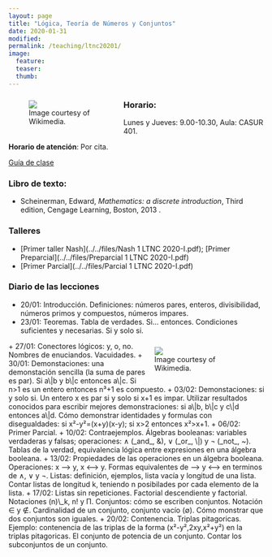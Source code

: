 ```yaml
---
layout: page
title: "Lógica, Teoría de Números y Conjuntos"
date: 2020-01-31
modified:
permalink: /teaching/ltnc20201/
image:
  feature:
  teaser:
  thumb:
---
```


<figure style="float: left; width:35%; margin-right:2%; margin-bottom:2%; margin-top:2%;">
<img src="../../images/Vennandornot.svg" />
<figcaption>Image courtesy of Wikimedia.</figcaption>
</figure>

### Horario:
  Lunes y Jueves: 9.00-10.30, Aula: CASUR 401.

**Horario de atención**:
Por cita.

[Guía de clase](../../files/ltnc20201.doc)

### Libro de texto:
+ Scheinerman, Edward, _Mathematics: a discrete introduction_, Third edition, Cengage Learning, Boston, 2013 .

### Talleres
+ [Primer taller Nash](../../files/Nash 1 LTNC 2020-I.pdf); [Primer Preparcial](../../files/Preparcial 1 LTNC 2020-I.pdf)
+ [Primer Parcial](../../files/Parcial 1 LTNC 2020-I.pdf)

### Diario de las lecciones
+ 20/01: Introducción. Definiciones: números pares, enteros, divisibilidad, números primos y compuestos, números impares.
+ 23/01: Teoremas. Tabla de verdades. Si... entonces. Condiciones suficientes y necesarias. Si y solo si.
<figure style="float: right; width:35%; margin-left:2%; margin-bottom:2%; margin-top:2%;">
<img src="../../images/Atene.jpg"/>
<figcaption>Image courtesy of Wikimedia.</figcaption>
</figure>
+ 27/01: Conectores lógicos: y, o, no. Nombres de enuciandos. Vacuidades.
+ 30/01: Demonstaciones: una demonstación sencilla (la suma de pares es par). Si a\|b y b\|c entonces a\|c. Si n>1 es un entero entonces n³+1 es compuesto.
+ 03/02: Demonstaciones: si y solo si. Un entero x es par si y solo si x+1 es impar. Utilizar resultados conocidos para escribir mejores demonstraciones: si a\|b, b\|c y c\|d entonces a\|d. Cómo demonstrar identidades y formulas con disegualdades: si x²-y²=(x+y)(x-y); si x>2 entonces x²>x+1.
+ 06/02: Primer Parcial.
+ 10/02: Contraejemplos. Álgebras booleanas: variables verdaderas y falsas; operaciones: ∧ (_and_, &), ∨ (_or_, \|) y ¬ (_not_, ~). Tablas de la verdad, equivalencia lógica entre expresiones en una álgebra booleana.
+ 13/02: Propiedades de las operaciones en un álgebra booleana. Operaciones: x ⟶ y, x ⟷ y. Formas equivalentes de ⟶ y ⟷ en terminos de ∧, ∨ y ¬. Listas: definición, ejemplos, lista vacía y longitud de una lista. Contar listas de longitud k, teniendo n posibilades por cada elemento de la lista.
+ 17/02: Listas sin repeticiones. Factorial descendiente y factorial. Notaciones (n)\_k, n! y Π. Conjuntos: cómo se escriben conjuntos. Notación ∈ y ∉. Cardinalidad de un conjunto, conjunto vacío (∅). Cómo monstrar que dos conjuntos son iguales.
+ 20/02: Contenencia. Triplas pitagoricas. Ejemplo: contenencia de las triplas de la forma (x²-y²,2xy,x²+y²) en la triplas pitagoricas. El conjunto de potencia de un conjunto. Contar los subconjuntos de un conjunto.
